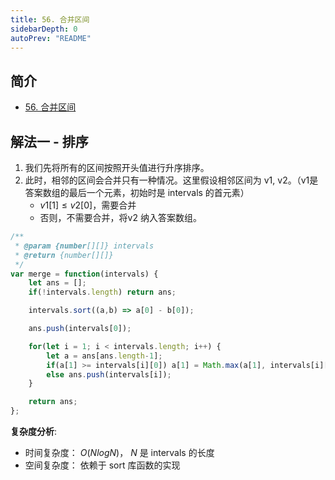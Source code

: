```yaml
---
title: 56. 合并区间
sidebarDepth: 0
autoPrev: "README"
--- 
```

## 简介
- [56. 合并区间](https://leetcode-cn.com/problems/merge-intervals/)

## 解法一 - 排序
1. 我们先将所有的区间按照开头值进行升序排序。
2. 此时，相邻的区间会合并只有一种情况。这里假设相邻区间为 v1, v2。（v1是答案数组的最后一个元素，初始时是 intervals 的首元素）
   - $v1[1] \leq v2[0]$，需要合并
   - 否则，不需要合并，将v2 纳入答案数组。

```javascript
/**
 * @param {number[][]} intervals
 * @return {number[][]}
 */
var merge = function(intervals) {
    let ans = [];
    if(!intervals.length) return ans;

    intervals.sort((a,b) => a[0] - b[0]);

    ans.push(intervals[0]);

    for(let i = 1; i < intervals.length; i++) {
        let a = ans[ans.length-1];
        if(a[1] >= intervals[i][0]) a[1] = Math.max(a[1], intervals[i][1]);
        else ans.push(intervals[i]);
    }

    return ans;
};
```

**复杂度分析**:
- 时间复杂度： $O(NlogN)$， $N$ 是 intervals 的长度
- 空间复杂度： 依赖于 sort 库函数的实现